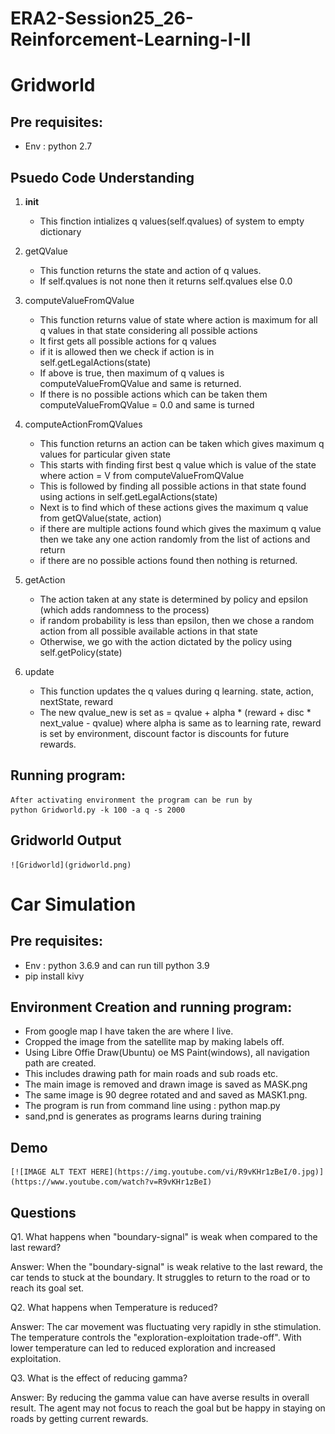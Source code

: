 # ERA2-Session25_26-Reinforcement-Learning-I-II

# Gridworld

## Pre requisites:
- Env : python 2.7

## Psuedo Code Understanding

1. __init__
    - This finction intializes q values(self.qvalues) of system to empty dictionary

2. getQValue
    - This function returns the state and action of q values.
    - If self.qvalues is not none then it returns self.qvalues else 0.0

3. computeValueFromQValue
    - This function returns value of state where action is maximum for all q values in that state considering all possible actions 
    - It first gets all possible actions for q values
    - if it is allowed then we check if action is in self.getLegalActions(state)
    - If above is true, then maximum of q values is computeValueFromQValue and same is returned. 
    - If there is no possible actions which can be taken them computeValueFromQValue = 0.0 and same is turned

4. computeActionFromQValues
    - This function returns an action can be taken which gives maximum q values for particular given state
    - This starts with finding first best q value which is value of the state where action = V from computeValueFromQValue
    - This is followed by finding all possible actions in that state found using actions in self.getLegalActions(state)
    - Next is to find which of these actions gives the maximum q value from getQValue(state, action)
    - if there are multiple actions found which gives the maximum q value then we take any one action randomly from the list of actions and return
    - if there are no possible actions found then nothing is returned. 

5. getAction
    - The action taken at any state is determined by policy and epsilon (which adds randomness to the process)
    - if random probability is less than epsilon, then we chose a random action from all possible available actions in that state
    - Otherwise, we go with the action dictated by the policy using self.getPolicy(state)

6. update
    - This function updates the q values during q learning. state, action, nextState, reward
    - The new qvalue_new is set as = qvalue + alpha * (reward + disc * next_value - qvalue)
      where alpha is same as to learning rate, reward is set by environment,  discount factor is discounts for future rewards.

## Running program:
    After activating environment the program can be run by
    python Gridworld.py -k 100 -a q -s 2000

## Gridworld Output
    ![Gridworld](gridworld.png)

# Car Simulation 
        
## Pre requisites:
- Env : python 3.6.9 and can run till python 3.9
- pip install kivy

## Environment Creation and running program:
- From google map I have taken the are where I live.
- Cropped the image from the satellite map by  making labels off.
- Using Libre Offie Draw(Ubuntu) oe MS Paint(windows), all navigation path are created.
- This includes drawing path for main roads and sub roads etc. 
- The main image is removed and drawn image is saved as MASK.png
- The same image is 90 degree rotated and and saved as MASK1.png.
- The program is run from command line using :
  python map.py
- sand,pnd is generates as programs learns during training

## Demo
    
    [![IMAGE ALT TEXT HERE](https://img.youtube.com/vi/R9vKHr1zBeI/0.jpg)](https://www.youtube.com/watch?v=R9vKHr1zBeI)

## Questions

Q1. What happens when "boundary-signal" is weak when compared to the last reward?

Answer: When the "boundary-signal" is weak relative to the last reward, the car tends to stuck at the boundary. It struggles to return to the road or to reach its goal set.

Q2. What happens when Temperature is reduced?

Answer: The car movement was fluctuating very rapidly in sthe stimulation. The temperature controls the "exploration-exploitation trade-off". With lower temperature can led to reduced exploration and increased exploitation.

Q3. What is the effect of reducing gamma? 

Answer: By reducing the gamma value  can have averse results in overall result. The agent may not focus to reach the goal but be happy in staying on roads by getting current rewards.

